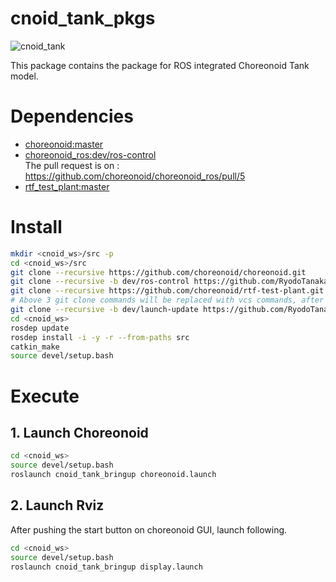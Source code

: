 # cnoid_tank_pkgs
![cnoid_tank](.image/cnoid_tank.png)

This package contains the package for ROS integrated Choreonoid Tank model.

# Dependencies
- [choreonoid:master](https://github.com/choreonoid/choreonoid)
- [choreonoid_ros:dev/ros-control](https://github.com/RyodoTanaka/choreonoid_ros/tree/dev/ros-control)  
  The pull request is on : https://github.com/choreonoid/choreonoid_ros/pull/5
- [rtf_test_plant:master](https://github.com/choreonoid/rtf-test-plant)

# Install
```bash
mkdir <cnoid_ws>/src -p
cd <cnoid_ws>/src
git clone --recursive https://github.com/choreonoid/choreonoid.git
git clone --recursive -b dev/ros-control https://github.com/RyodoTanaka/choreonoid_ros.git
git clone --recursive https://github.com/choreonoid/rtf-test-plant.git
# Above 3 git clone commands will be replaced with vcs commands, after marging the PR for choreonoid_ros
git clone --recursive -b dev/launch-update https://github.com/RyodoTanaka/cnoid_tank_pkgs.git
cd <cnoid_ws>
rosdep update
rosdep install -i -y -r --from-paths src
catkin_make
source devel/setup.bash
```

# Execute
## 1. Launch Choreonoid
```bash
cd <cnoid_ws>
source devel/setup.bash
roslaunch cnoid_tank_bringup choreonoid.launch
```

## 2. Launch Rviz
After pushing the start button on choreonoid GUI, launch following.
```bash
cd <cnoid_ws>
source devel/setup.bash
roslaunch cnoid_tank_bringup display.launch
```
